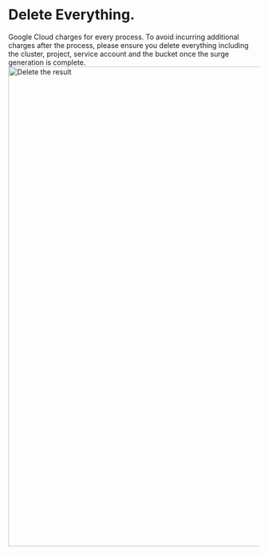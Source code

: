 # Delete Everything.
Google Cloud charges for every process. To avoid incurring additional charges after the process, please ensure you delete everything including the cluster, project, service account and the bucket once the surge generation is complete.
<img  src="/gke/delete.1.png" alt="Delete the result" style="width: 100vw">